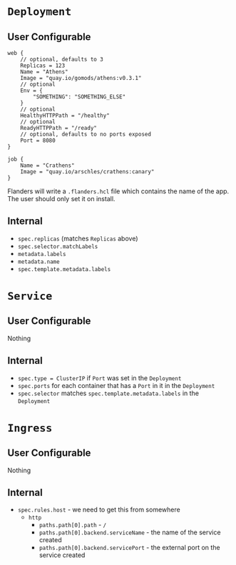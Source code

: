 # `Deployment`

## User Configurable

```hcl
web {
    // optional, defaults to 3
    Replicas = 123
    Name = "Athens"
    Image = "quay.io/gomods/athens:v0.3.1"
    // optional
    Env = {
        "SOMETHING": "SOMETHING_ELSE"
    }
    // optional
    HealthyHTTPPath = "/healthy"
    // optional
    ReadyHTTPPath = "/ready"
    // optional, defaults to no ports exposed
    Port = 8080
}

job {
    Name = "Crathens"
    Image = "quay.io/arschles/crathens:canary"
}
```

Flanders will write a `.flanders.hcl` file which contains the name of the app.
The user should only set it on install.

## Internal

- `spec.replicas` (matches `Replicas` above)
- `spec.selector.matchLabels`
- `metadata.labels`
- `metadata.name`
- `spec.template.metadata.labels`

# `Service`

## User Configurable

Nothing

## Internal

- `spec.type = ClusterIP` if `Port` was set in the `Deployment`
- `spec.ports` for each container that has a `Port` in it in the `Deployment`
- `spec.selector` matches `spec.template.metadata.labels` in the `Deployment`

# `Ingress`

## User Configurable

Nothing

## Internal

- `spec.rules.host` - we need to get this from somewhere
  - `http`
    - `paths.path[0].path` - `/`
    - `paths.path[0].backend.serviceName` - the name of the service created
    - `paths.path[0].backend.servicePort` - the external port on the service created
